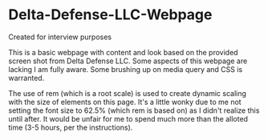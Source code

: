 # Delta-Defense-LLC-Webpage
Created for interview purposes


This is a basic webpage with content and look based on the provided screen shot from Delta Defense LLC. Some aspects of this webpage are lacking I am fully aware. Some brushing up on media query and CSS is warranted.

The use of rem (which is a root scale) is used to create dynamic scaling with the size of elements on this page. It's a little wonky due to me not setting the font size to 62.5% (which rem is based on) as I didn't realize this until after. It would be unfair for me to spend much more than the alloted time (3-5 hours, per the instructions).

